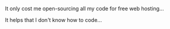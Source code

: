 It only cost me open-sourcing all my code for free web hosting...

It helps that I don't know how to code...
